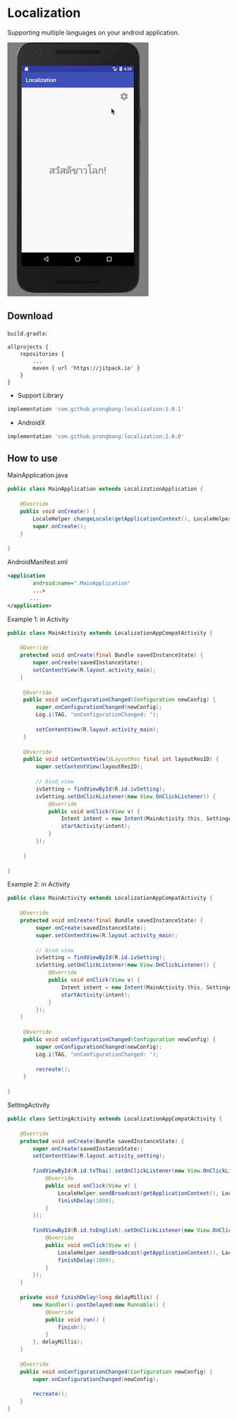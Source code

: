 # Localization

Supporting multiple languages on your android application.

![screenshot gif](https://github.com/prongbang/Localization/blob/master/screenshots/screenshots.gif?raw=true)

## Download

```build.gradle```:
```
allprojects {
    repositories {
        ...
        maven { url 'https://jitpack.io' }
    }
}
```

- Support Library

```gradle
implementation 'com.github.prongbang:localization:1.0.1'
```

- AndroidX

```gradle
implementation 'com.github.prongbang:localization:2.0.0'
```

## How to use

MainApplication.java
```java
public class MainApplication extends LocalizationApplication {

    @Override
    public void onCreate() {
        LocaleHelper.changeLocale(getApplicationContext(), LocaleHelper.THAI);
        super.onCreate();
    }
    
}
```

AndroidManifest.xml
```xml
<application
        android:name=".MainApplication"
        ...>
       ...
</application>
```

Example 1: in Activity
```java
public class MainActivity extends LocalizationAppCompatActivity {

    @Override
    protected void onCreate(final Bundle savedInstanceState) {
        super.onCreate(savedInstanceState);
        setContentView(R.layout.activity_main);
    }

     @Override
     public void onConfigurationChanged(Configuration newConfig) {
         super.onConfigurationChanged(newConfig);
         Log.i(TAG, "onConfigurationChanged: ");

         setContentView(R.layout.activity_main);
     }

     @Override
     public void setContentView(@LayoutRes final int layoutResID) {
         super.setContentView(layoutResID);

         // bind view
         ivSetting = findViewById(R.id.ivSetting);
         ivSetting.setOnClickListener(new View.OnClickListener() {
             @Override
             public void onClick(View v) {
                 Intent intent = new Intent(MainActivity.this, SettingActivity.class);
                 startActivity(intent);
             }
         });

     }

}

```


Example 2: in Activity
```java
public class MainActivity extends LocalizationAppCompatActivity {

    @Override
    protected void onCreate(final Bundle savedInstanceState) {
         super.onCreate(savedInstanceState);
         super.setContentView(R.layout.activity_main);

         // bind view
         ivSetting = findViewById(R.id.ivSetting);
         ivSetting.setOnClickListener(new View.OnClickListener() {
             @Override
             public void onClick(View v) {
                 Intent intent = new Intent(MainActivity.this, SettingActivity.class);
                 startActivity(intent);
             }
         });
    }

     @Override
     public void onConfigurationChanged(Configuration newConfig) {
         super.onConfigurationChanged(newConfig);
         Log.i(TAG, "onConfigurationChanged: ");

         recreate();
     }

}

```

SettingActivity
```java
public class SettingActivity extends LocalizationAppCompatActivity {

    @Override
    protected void onCreate(Bundle savedInstanceState) {
        super.onCreate(savedInstanceState);
        setContentView(R.layout.activity_setting);

        findViewById(R.id.tvThai).setOnClickListener(new View.OnClickListener() {
            @Override
            public void onClick(View v) {
                LocaleHelper.sendBroadcast(getApplicationContext(), LocaleHelper.changeLocale(getApplicationContext(), LocaleHelper.THAI));
                finishDelay(1000);
            }
        });

        findViewById(R.id.tvEnglish).setOnClickListener(new View.OnClickListener() {
            @Override
            public void onClick(View v) {
                LocaleHelper.sendBroadcast(getApplicationContext(), LocaleHelper.changeLocale(getApplicationContext(), LocaleHelper.ENGLISH));
                finishDelay(1000);
            }
        });
    }

    private void finishDelay(long delayMillis) {
        new Handler().postDelayed(new Runnable() {
            @Override
            public void run() {
                finish();
            }
        }, delayMillis);
    }

    @Override
    public void onConfigurationChanged(Configuration newConfig) {
        super.onConfigurationChanged(newConfig);

        recreate();
    }
}
```
